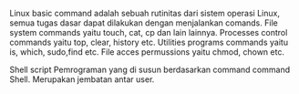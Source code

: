 Linux basic command adalah sebuah rutinitas dari sistem operasi Linux, semua tugas dasar dapat dilakukan dengan menjalankan comands. 
File system commands yaitu touch, cat, cp dan lain lainnya. 
Processes control commands yaitu top, clear, history etc. 
Utilities programs commands yaitu is, which, sudo,find etc. 
File acces permussions yaitu chmod, chown etc. 

Shell script 
Pemrograman yang di susun berdasarkan command command Shell. Merupakan jembatan antar user.
